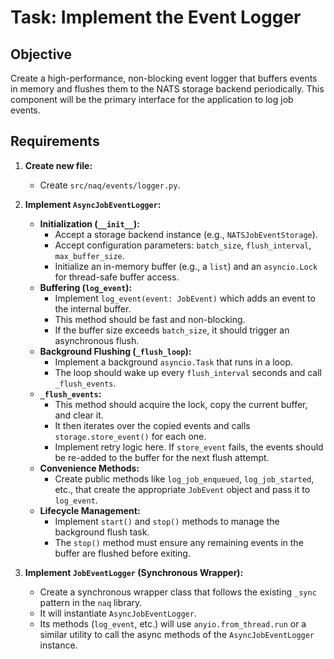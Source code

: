 # Task: Implement the Event Logger

## Objective

Create a high-performance, non-blocking event logger that buffers events in memory and flushes them to the NATS storage backend periodically. This component will be the primary interface for the application to log job events.

## Requirements

1.  **Create new file:**
    *   Create `src/naq/events/logger.py`.

2.  **Implement `AsyncJobEventLogger`:**
    *   **Initialization (`__init__`):**
        *   Accept a storage backend instance (e.g., `NATSJobEventStorage`).
        *   Accept configuration parameters: `batch_size`, `flush_interval`, `max_buffer_size`.
        *   Initialize an in-memory buffer (e.g., a `list`) and an `asyncio.Lock` for thread-safe buffer access.
    *   **Buffering (`log_event`):**
        *   Implement `log_event(event: JobEvent)` which adds an event to the internal buffer.
        *   This method should be fast and non-blocking.
        *   If the buffer size exceeds `batch_size`, it should trigger an asynchronous flush.
    *   **Background Flushing (`_flush_loop`):**
        *   Implement a background `asyncio.Task` that runs in a loop.
        *   The loop should wake up every `flush_interval` seconds and call `_flush_events`.
    *   **`_flush_events`:**
        *   This method should acquire the lock, copy the current buffer, and clear it.
        *   It then iterates over the copied events and calls `storage.store_event()` for each one.
        *   Implement retry logic here. If `store_event` fails, the events should be re-added to the buffer for the next flush attempt.
    *   **Convenience Methods:**
        *   Create public methods like `log_job_enqueued`, `log_job_started`, etc., that create the appropriate `JobEvent` object and pass it to `log_event`.
    *   **Lifecycle Management:**
        *   Implement `start()` and `stop()` methods to manage the background flush task.
        *   The `stop()` method must ensure any remaining events in the buffer are flushed before exiting.

3.  **Implement `JobEventLogger` (Synchronous Wrapper):**
    *   Create a synchronous wrapper class that follows the existing `_sync` pattern in the `naq` library.
    *   It will instantiate `AsyncJobEventLogger`.
    *   Its methods (`log_event`, etc.) will use `anyio.from_thread.run` or a similar utility to call the async methods of the `AsyncJobEventLogger` instance.
